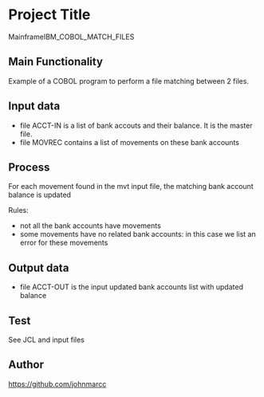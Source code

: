 # Project Title
MainframeIBM_COBOL_MATCH_FILES

## Main Functionality

Example of a COBOL program to perform a file matching between 2 files. 

## Input data

- file ACCT-IN is a list of bank accouts and their balance. It is the master file.
- file MOVREC contains a list of movements on these bank accounts

## Process

For each movement found in the mvt input file, the matching bank account balance is updated 

Rules:
- not all the bank accounts have movements
- some movements have no related bank accounts: in this case we list an error for these movements

## Output data
- file ACCT-OUT is the input updated bank accounts list with updated balance

## Test
See JCL and input files 

## Author
https://github.com/johnmarcc


